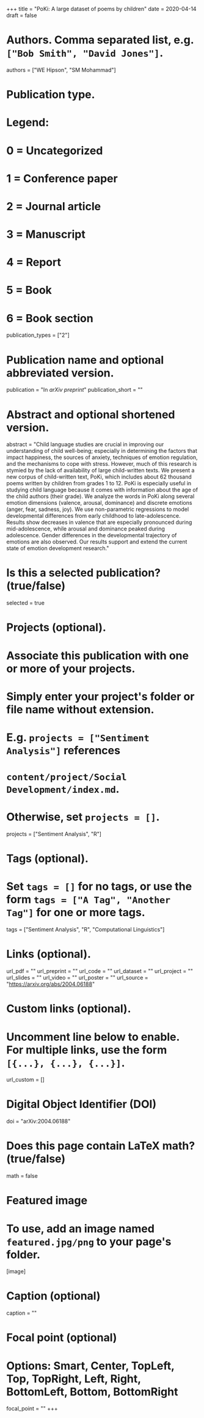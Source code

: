 +++
title = "PoKi: A large dataset of poems by children"
date = 2020-04-14
draft = false

# Authors. Comma separated list, e.g. `["Bob Smith", "David Jones"]`.
authors = ["WE Hipson", "SM Mohammad"]

# Publication type.
# Legend:
# 0 = Uncategorized
# 1 = Conference paper
# 2 = Journal article
# 3 = Manuscript
# 4 = Report
# 5 = Book
# 6 = Book section
publication_types = ["2"]

# Publication name and optional abbreviated version.
publication = "In *arXiv preprint*"
publication_short = ""

# Abstract and optional shortened version.
abstract = "Child language studies are crucial in improving our understanding of child well-being; especially in determining the factors that impact happiness, the sources of anxiety, techniques of emotion regulation, and the mechanisms to cope with stress. However, much of this research is stymied by the lack of availability of large child-written texts. We present a new corpus of child-written text, PoKi, which includes about 62 thousand poems written by children from grades 1 to 12. PoKi is especially useful in studying child language because it comes with information about the age of the child authors (their grade). We analyze the words in PoKi along several emotion dimensions (valence, arousal, dominance) and discrete emotions (anger, fear, sadness, joy). We use non-parametric regressions to model developmental differences from early childhood to late-adolescence. Results show decreases in valence that are especially pronounced during mid-adolescence, while arousal and dominance peaked during adolescence. Gender differences in the developmental trajectory of emotions are also observed. Our results support and extend the current state of emotion development research."

# Is this a selected publication? (true/false)
selected = true

# Projects (optional).
#   Associate this publication with one or more of your projects.
#   Simply enter your project's folder or file name without extension.
#   E.g. `projects = ["Sentiment Analysis"]` references 
#   `content/project/Social Development/index.md`.
#   Otherwise, set `projects = []`.
projects = ["Sentiment Analysis", "R"]

# Tags (optional).
#   Set `tags = []` for no tags, or use the form `tags = ["A Tag", "Another Tag"]` for one or more tags.
tags = ["Sentiment Analysis", "R", "Computational Linguistics"]

# Links (optional).
url_pdf = ""
url_preprint = ""
url_code = ""
url_dataset = ""
url_project = ""
url_slides = ""
url_video = ""
url_poster = ""
url_source = "https://arxiv.org/abs/2004.06188"

# Custom links (optional).
#   Uncomment line below to enable. For multiple links, use the form `[{...}, {...}, {...}]`.
url_custom = []

# Digital Object Identifier (DOI)
doi = "arXiv:2004.06188"

# Does this page contain LaTeX math? (true/false)
math = false

# Featured image
# To use, add an image named `featured.jpg/png` to your page's folder. 
[image]
  # Caption (optional)
  caption = ""

  # Focal point (optional)
  # Options: Smart, Center, TopLeft, Top, TopRight, Left, Right, BottomLeft, Bottom, BottomRight
  focal_point = ""
+++
